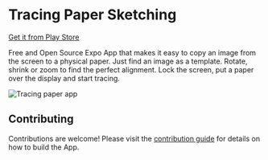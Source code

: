 # Tracing Paper Sketching

[Get it from Play Store](https://play.google.com/store/apps/details?id=com.advancedweb.tracing_paper_sketching)

Free and Open Source Expo App that makes it easy to copy an image from the screen to a physical paper. Just find an image as a template. Rotate, shrink or zoom to find the perfect alignment. Lock the screen, put a paper over the display and start tracing.

![Tracing paper app](https://github.com/dodie/tracing-paper-sketching/blob/master/docs/IMG_20190104_204555.jpg "Tracing paper app")


## Contributing

Contributions are welcome! Please visit the
[contribution guide](https://github.com/dodie/tracing-paper-sketching/tree/master/CONTRIBUTING.md) for
details on how to build the App.

